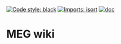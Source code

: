 [![Code style: black](https://img.shields.io/badge/code%20style-black-000000.svg)](https://github.com/psf/black)
[![Imports: isort](https://img.shields.io/badge/%20imports-isort-%231674b1?style=flat&labelColor=ef8336)](https://pycqa.github.io/isort/)
[![doc](https://github.com/fcbg-hnp-meeg/meg-info/actions/workflows/doc.yml/badge.svg?branch=main)](https://github.com/fcbg-hnp-meeg/meg-info/actions/workflows/doc.yml)

# MEG wiki
